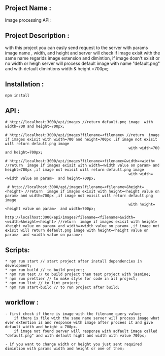 ## Project Name :

Image processing API;

## Project Description :

with this project you can easly send request to the server with params image name , width, and height and server will check
if image exisit with the same name regarlds image extension and dimintion, if image dosn't exisit or no width or heigh server will process default image with name "default.png" and with default dimintions width & height =700px;

## Installation :

    npm install

## API :

    # http://localhost:3000/api/images //return default.png image  with width=700 and height=700px;

    # http://localhost:3000/api/images?filename=<filename> //return  image if images exisit with width=700 and height=700px ,if image not exisit will return default.png image
                                                            with width=700 and height=700px;

    # http://localhost:3000/api/images?filename=<filename>&width=<width> //return  image if images exisit with width=<width value on param> and height=700px ,if image not exisit will return default.png image
                                                            with width=<width value on param>  and height=700px;

     # http://localhost:3000/api/images?filename=<filename>&height=<height> //return  image if images exisit with height=<height value on param> and width=700px ,if image not exisit will return default.png image
                                                            with height=<height value on param>  and width=700px;

    http://localhost:3000/api/images?filename=<filename>&width=<width>&height=<height> //return  image if images exisit with height=<height value on param> and width=<width value on param> ,if image not exisit will return default.png image with height=<height value on param>  and <width value on param>;

## Scripts:

    * npm run start // start project after install dependencies in development;
    * npm run build // to build project;
    * npm run test // to build project then test project with jasmine;
    * npm run prettier // to make style for code in all project;
    * npm run lint // to lint project;
    * npm run start-build // to run project after build;

## workflow :

    - first check if there is image with the filename query value;
        if there is file with the same name server will process image what ever extention is and response with image after procees it and give default width and height = 700px.
        if image not found server will response with adfault image called "default.png" and with default hight and width with value 700px;

    - if you want to change width or height you just sent required dimintion with params width and height or one of them;
